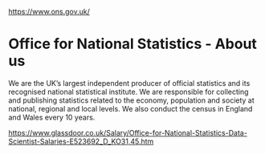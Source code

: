https://www.ons.gov.uk/

# Office for National Statistics - About us

We are the UK’s largest independent producer of official statistics and its recognised national statistical institute. We are responsible for collecting and publishing statistics related to the economy, population and society at national, regional and local levels. We also conduct the census in England and Wales every 10 years.

https://www.glassdoor.co.uk/Salary/Office-for-National-Statistics-Data-Scientist-Salaries-E523692_D_KO31,45.htm